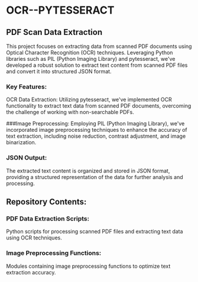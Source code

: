 # OCR--PYTESSERACT
## PDF Scan Data Extraction

This project focuses on extracting data from scanned PDF documents using Optical Character Recognition (OCR) techniques. Leveraging Python libraries such as PIL (Python Imaging Library) and pytesseract, we've developed a robust solution to extract text content from scanned PDF files and convert it into structured JSON format.

### Key Features:
OCR Data Extraction: Utilizing pytesseract, we've implemented OCR functionality to extract text data from scanned PDF documents, overcoming the challenge of working with non-searchable PDFs.

###Image Preprocessing: 
Employing PIL (Python Imaging Library), we've incorporated image preprocessing techniques to enhance the accuracy of text extraction, including noise reduction, contrast adjustment, and image binarization.

### JSON Output: 
The extracted text content is organized and stored in JSON format, providing a structured representation of the data for further analysis and processing.

## Repository Contents:
### PDF Data Extraction Scripts: 
Python scripts for processing scanned PDF files and extracting text data using OCR techniques.
### Image Preprocessing Functions: 
Modules containing image preprocessing functions to optimize text extraction accuracy.
